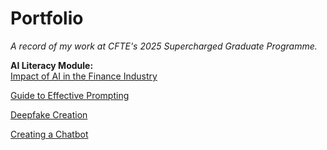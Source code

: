 # Portfolio

*A record of my work at CFTE's 2025 Supercharged Graduate Programme.*

**AI Literacy Module:**\
[Impact of AI in the Finance Industry](https://github.com/ruth-zhang-work/Portfolio/blob/e61f64dcb16b3e7c603354d2c394cdab4f22a7b2/Impact%20of%20AI%20on%20the%20Finance%20Industry.md)

[Guide to Effective Prompting](https://github.com/ruth-zhang-work/Portfolio/blob/cc2eecdce1a373151adbfeca3b0106f934710bbd/Guide%20to%20Effective%20Prompting.md)

[Deepfake Creation](https://github.com/ruth-zhang-work/Portfolio/blob/441bed375f15dddc53e5d85994c940c8107b17c7/Deepfake%20Creation.md)

[Creating a Chatbot](https://github.com/ruth-zhang-work/Portfolio/blob/8e991913e81429536f36e135aae11001e14fbbd0/Creating%20a%20Chatbot.md)
